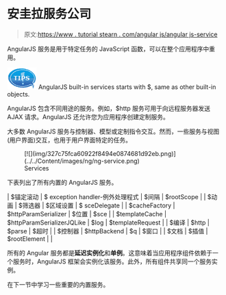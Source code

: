 # 安圭拉服务公司

> 原文:[https://www . tutorial stearn . com/angular js/angular js-service](https://www.tutorialsteacher.com/angularjs/angularjs-service)

AngularJS 服务是用于特定任务的 JavaScript 函数，可以在整个应用程序中重用。

![tip](img/751bca76a769f8ad315ebee3fdf7d98e.png)  AngularJS built-in services starts with $, same as other built-in objects.

AngularJS 包含不同用途的服务。例如，$http 服务可用于向远程服务器发送 AJAX 请求。AngularJS 还允许您为应用程序创建定制服务。

大多数 AngularJS 服务与控制器、模型或定制指令交互。然而，一些服务与视图(用户界面)交互，也用于用户界面特定的任务。

<figure>[![](img/327c75fca60922f8494e0874681d92eb.png)](../../Content/images/ng/ng-service.png)

<figcaption>Services</figcaption>

</figure>

下表列出了所有内置的 AngularJS 服务。

| $锚定滚动 | $ exception handler-例外处理程式 | $间隔 | $rootScope |
| $动画 | $筛选器 | $区域设置 | $ sceDelegate |
| $cacheFactory | $httpParamSerializer | $位置 | $sce |
| $templateCache | $httpParamSerializerJQLike | $log | $templateRequest |
| $编译 | $http | $parse | $超时 |
| $控制器 | $httpBackend | $q | $窗口 |
| $文档 | $插值 | $rootElement |  |

所有的 Angular 服务都是**延迟实例化**和**单例**。这意味着当应用程序组件依赖于一个服务时，AngularJS 框架会实例化该服务。此外，所有组件共享同一个服务实例。

在下一节中学习一些重要的内置服务。